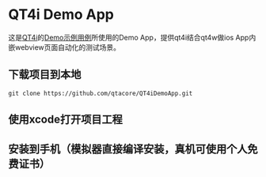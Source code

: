 # QT4i Demo App

这是[QT4i](https://github.com/Tencent/qt4i)的[Demo示例用例](https://github.com/qtacore/QT4iDemoProj)所使用的Demo App，提供qt4i结合qt4w做ios App内嵌webview页面自动化的测试场景。

## 下载项目到本地

    git clone https://github.com/qtacore/QT4iDemoApp.git

## 使用xcode打开项目工程

## 安装到手机（模拟器直接编译安装，真机可使用个人免费证书）

